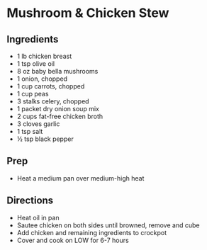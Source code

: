 # Mushroom & Chicken Stew

## Ingredients

- 1 lb chicken breast
- 1 tsp olive oil
- 8 oz baby bella mushrooms
- 1 onion, chopped
- 1 cup carrots, chopped
- 1 cup peas
- 3 stalks celery, chopped
- 1 packet dry onion soup mix
- 2 cups fat-free chicken broth
- 3 cloves garlic
- 1 tsp salt
- ½ tsp black pepper

## Prep

- Heat a medium pan over medium-high heat

## Directions

- Heat oil in pan
- Sautee chicken on both sides until browned, remove and cube
- Add chicken and remaining ingredients to crockpot
- Cover and cook on LOW for 6-7 hours
